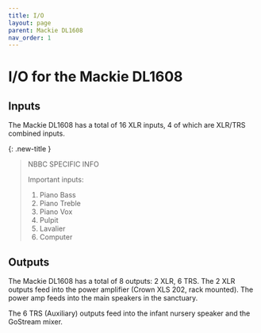 ```yaml
---
title: I/O
layout: page
parent: Mackie DL1608
nav_order: 1
---
```


# I/O for the Mackie DL1608

## Inputs
The Mackie DL1608 has a total of 16 XLR inputs, 4 of which are XLR/TRS combined inputs.

{: .new-title }
> NBBC SPECIFIC INFO
>
> Important inputs:
> 1. Piano Bass
> 2. Piano Treble
> 3. Piano Vox
> 4. Pulpit
> 5. Lavalier
> 6. Computer

## Outputs
The Mackie DL1608 has a total of 8 outputs: 2 XLR, 6 TRS.
The 2 XLR outputs feed into the power amplifier (Crown XLS 202, rack mounted). The power amp feeds into the main speakers in the sanctuary.

The 6 TRS (Auxiliary) outputs feed into the infant nursery speaker and the GoStream mixer.
